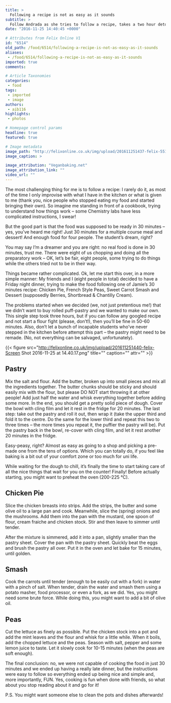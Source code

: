 ```yaml
---
title: >
  Following a recipe is not as easy as it sounds
subtitle: >
  Follow Andrada as she tries to follow a recipe, takes a two hour detour and resigns to eating store bought cake while waiting for her pie to cook
date: "2016-11-25 14:40:45 +0000"

# Attributes from Felix Online V1
id: "6514"
old_path: /food/6514/following-a-recipe-is-not-as-easy-as-it-sounds
aliases:
 - /food/6514/following-a-recipe-is-not-as-easy-as-it-sounds
imported: true
comments:

# Article Taxonomies
categories:
 - food
tags:
 - imported
 - image
authors:
 - aib116
highlights:
 - photos

# Homepage control params
headline: true
featured: true

# Image metadata
image_path: "http://felixonline.co.uk/img/upload/201611251437-felix-5513650419_cb14c3a042_o.jpg"
image_caption: >

image_attribution: "Veganbaking.net"
image_attribution_link: ""
video_url: ""
---
```


The most challenging thing for me is to follow a recipe: I rarely do it, as most of the time I only improvise with what I have in the kitchen or what is given to me (thank you, nice people who stopped eating my food and started bringing their own). So imagine me standing in front of a cookbook, trying to understand how things work – some Chemistry labs have less complicated instructions, I swear!

But the good part is that the food was supposed to be ready in 30 minutes – yes, you’ve heard me right!  Just 30 minutes for a multiple course meal and dessert! And enough food for four people. The student’s dream, right?

You may say I’m a dreamer and you are right: no real food is done in 30 minutes, trust me. There were eight of us chopping and doing all the preparatory work – OK, let’s be fair, eight people, some trying to do things while the others tried not to be in their way.

Things became rather complicated. Ok, let me start this over, in a more simple manner: My friends and I (eight people in total) decided to have a Friday night dinner, trying to make the food following one of Jamie’s 30 minutes recipe: Chicken Pie, French Style Peas, Sweet Carrot Smash and Dessert (supposedly Berries, Shortbread &amp; Chantilly Cream).

The problems started when we decided (we, not just pretentious me!) that we didn’t want to buy rolled puff-pastry and we wanted to make our own. This single step took three hours, but if you can follow any googled recipe and not start a flour fight (please, don’t!), then you’ll be fine in 50-60 minutes. Also, don’t let a bunch of incapable students who’ve never stepped in the kitchen before attempt this part – the pastry might need to be remade. (No, not everything can be salvaged, unfortunately).

{{< figure src="http://felixonline.co.uk/img/upload/201611251440-felix-Screen Shot 2016-11-25 at 14.40.17.png" title="" caption="" attr="" >}}

## Pastry
Mix the salt and flour. Add the butter, broken up into small pieces and mix all the ingredients together. The butter chunks should be sticky and should easily mix with the flour, but please DO NOT start throwing it at other people! Add just half the water and whisk everything together before adding some more. In the end, you should get a pretty solid piece of dough. Cover the bowl with cling film and let it rest in the fridge for 20 minutes. The last step: take out the pastry and roll it out, then wrap it (take the upper third and fold it to the centre. Do the same for the lower third and repeat this two to three times – the more times you repeat it, the puffier the pastry will be). Put the pastry back in the bowl, re-cover with cling film, and let it rest another 20 minutes in the fridge.

Easy-peasy, right? Almost as easy as going to a shop and picking a pre-made one from the tens of options. Which you can totally do, if you feel like baking is a bit out of your comfort zone or too much for uni life.

While waiting for the dough to chill, it’s finally the time to start taking care of all the nice things that wait for you on the counter! Finally!  Before actually starting, you might want to preheat the oven (200-225 °C).
## Chicken Pie
Slice the chicken breasts into strips. Add the strips, the butter and some olive oil to a large pan and cook. Meanwhile, slice the (spring) onions and the mushrooms. Add them into the pan with the mustard, one spoon of flour, cream fraiche and chicken stock. Stir and then leave to simmer until tender.

After the mixture is simmered, add it into a pan, slightly smaller than the pastry sheet. Cover the pan with the pastry sheet. Quickly beat the eggs and brush the pastry all over. Put it in the oven and let bake for 15 minutes, until golden.
## Smash
Cook the carrots until tender (enough to be easily cut with a fork) in water with a pinch of salt. When tender, drain the water and smash them using a potato masher, food processor, or even a fork, as we did. Yes, you might need some brute force. While doing this, you might want to add a bit of olive oil.
## Peas
Cut the lettuce as finely as possible. Put the chicken stock into a pot and add the mint leaves and the flour and whisk for a little while. When it boils, add the chopped lettuce and the peas. Season with salt, pepper and some lemon juice to taste. Let it slowly cook for 10-15 minutes (when the peas are soft enough).


The final conclusion: no, we were not capable of cooking the food in just 30 minutes and we ended up having a really late dinner, but the instructions were easy to follow so everything ended up being nice and simple and, more importantly, FUN. Yes, cooking is fun when done with friends, so what about you stop reading about it and go for it!

P.S. You might want someone else to clean the pots and dishes afterwards!
